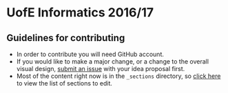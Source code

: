 # UofE Informatics 2016/17

## Guidelines for contributing

- In order to contribute you will need GitHub account.
- If you would like to make a major change, or a change to the overall visual design, [submit an issue](https://github.com/qaisjp/inf1.hgs.club/issues/new) with your idea proposal first.
- Most of the content right now is in the `_sections` directory, so [click here](https://github.com/qaisjp/inf1.hgs.club/tree/master/_sections) to view the list of sections to edit.
